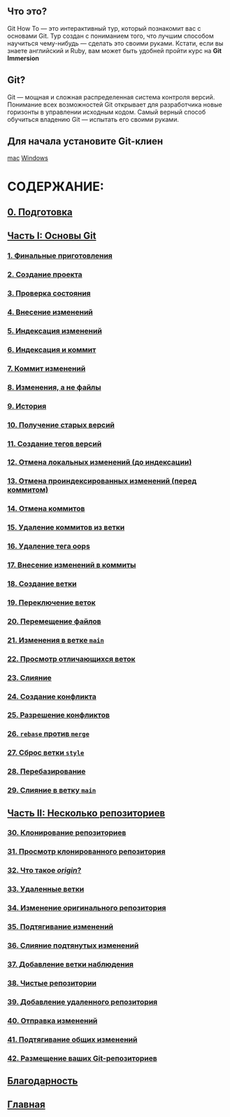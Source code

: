 ## Что это?

Git How To — это интерактивный тур, который познакомит вас с основами Git. Тур создан с пониманием того, что лучшим способом научиться чему-нибудь — сделать это своими руками. Кстати, если вы знаете английский и Ruby, вам может быть удобней пройти курс на **Git Immersion**

## Git?

Git — мощная и сложная распределенная система контроля версий. Понимание всех возможностей Git открывает для разработчика новые горизонты в управлении исходным кодом. Самый верный способ обучиться владению Git — испытать его своими руками.

## Для начала установите Git-клиен
[mac](https://git-scm.com/download/mac) 
[Windows](https://gitforwindows.org)

# СОДЕРЖАНИЕ:
## [0. Подготовка](./book0.md)
## [Часть I: Основы Git](./book1.md)
### [1. Финальные приготовления](./book2.md)
### [2. Создание проекта](./book3.md)
### [3. Проверка состояния](./book4.md)
### [4. Внесение изменений](./book5.md)
### [5. Индексация изменений](./book6.md)
### [6. Индексация и коммит](./book7.md)
### [7. Коммит изменений](./book8.md)
### [8. Изменения, а не файлы](./book9.md)
### [9. История](./book10.md)
### [10. Получение старых версий](./book11.md)
### [11. Создание тегов версий](./book12.md)
### [12. Отмена локальных изменений (до индексации)](./book13.md)
### [13. Отмена проиндексированных изменений (перед коммитом)](./book14.md)
### [14. Отмена коммитов](./book15.md)
### [15. Удаление коммитов из ветки](./book16.md)
### [16. Удаление тега oops](./book17.md)
### [17. Внесение изменений в коммиты](./book18.md)
### [18. Создание ветки](./book19.md)
### [19. Переключение веток](./book20.md)
### [20. Перемещение файлов](./book21.md)
### [21. Изменения в ветке `main`](./book22.md)
### [22. Просмотр отличающихся веток](./book23.md)
### [23. Слияние](./book24.md)
### [24. Создание конфликта](./book25.md)
### [25. Разрешение конфликтов](./book26.md)
### [26. `rebase` против `merge`](./book27.md)
### [27. Сброс ветки `style`](./book28.md)
### [28. Перебазирование](./book29.md)
### [29. Слияние в ветку `main`](./book30.md)
## [Часть II: Несколько репозиториев](./book31.md)
### [30. Клонирование репозиториев](./book32.md)
### [31. Просмотр клонированного репозитория](./book33.md)
### [32. Что такое *origin*?](./book34.md)
### [33. Удаленные ветки](./book35.md)
### [34. Изменение оригинального репозитория](./book36.md)
### [35. Подтягивание изменений](./book37.md)
### [36. Слияние подтянутых изменений](./book38.md)
### [37. Добавление ветки наблюдения](./book39.md)
### [38. Чистые репозитории](./book40.md)
### [39. Добавление удаленного репозитория](./book41.md)
### [40. Отправка изменений](./book42.md)
### [41. Подтягивание общих изменений](./book43.md)
### [42. Размещение ваших Git-репозиториев](./book44.md)
## [Благодарность](./bookfinal.md)

## [Главная](./readme.md)